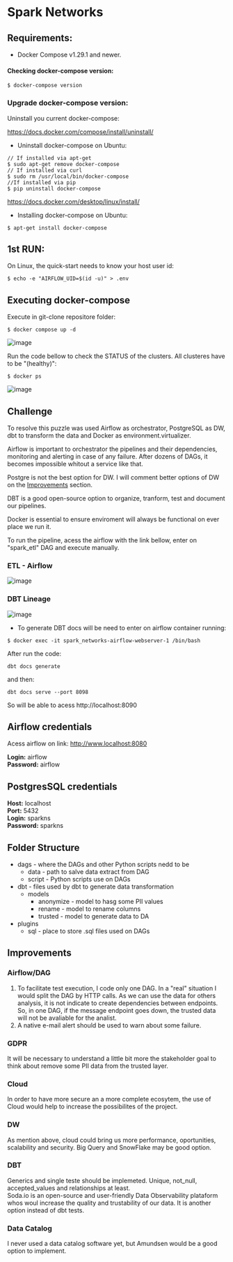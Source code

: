 # Spark Networks

## Requirements:
- Docker Compose v1.29.1 and newer.

#### Checking docker-compose version:
```
$ docker-compose version
```

### Upgrade docker-compose version:  
   
Uninstall you current docker-compose:  

https://docs.docker.com/compose/install/uninstall/

- Uninstall docker-compose on Ubuntu:
```
// If installed via apt-get
$ sudo apt-get remove docker-compose
// If installed via curl
$ sudo rm /usr/local/bin/docker-compose
//If installed via pip
$ pip uninstall docker-compose
```

https://docs.docker.com/desktop/linux/install/

- Installing docker-compose on Ubuntu:
```
$ apt-get install docker-compose
```


## 1st RUN:

On Linux, the quick-start needs to know your host user id:

```
$ echo -e "AIRFLOW_UID=$(id -u)" > .env
```

## Executing docker-compose

Execute in git-clone repositore folder:

```
$ docker compose up -d
```

![image](https://user-images.githubusercontent.com/6979641/188043629-b461fbef-fa3e-4f09-ae78-7d217613dc62.png)

Run the code bellow to check the STATUS of the clusters. All clusteres have to be "(healthy)":

```
$ docker ps
```

![image](https://user-images.githubusercontent.com/6979641/188043333-665ec5f9-bc21-4fe3-b9eb-a6f359d8e010.png)


## Challenge

To resolve this puzzle was used Airflow as orchestrator, PostgreSQL as DW, dbt to transform the data and Docker as environment.virtualizer.

Airflow is important to orchestrator the pipelines and their dependencies, monitoring and alerting in case of any failure. After dozens of DAGs, it becomes impossible whitout a service like that.

Postgre is not the best option for DW. I will comment better options of DW on the [Improvements](#improvements) section.

DBT is a good open-source option to organize, tranform, test and document our pipelines.

Docker is essential to ensure enviroment will always be functional on ever place we run it.

To run the pipeline, acess the airflow with the link bellow, enter on "spark_etl" DAG and execute manually.


### ETL - Airflow
![image](https://user-images.githubusercontent.com/6979641/188530508-69c30882-54af-4e7c-ae06-64e472271a57.png)

### DBT Lineage
![image](https://user-images.githubusercontent.com/6979641/188532820-33fcca41-cc28-4c54-8e92-e085a210ba06.png)

- To generate DBT docs will be need to enter on airflow container running:

```
$ docker exec -it spark_networks-airflow-webserver-1 /bin/bash
```
   
After run the code:

```
dbt docs generate
```

and then:

```
dbt docs serve --port 8098
```

So will be able to acess http://localhost:8090



## Airflow credentials

Acess airflow on link: http://www.localhost:8080

__Login:__ airflow  
__Password:__ airflow

## PostgresSQL credentials

__Host:__ localhost  
__Port:__ 5432  
__Login:__ sparkns  
__Password:__ sparkns

## Folder Structure

- dags - where the DAGs and other Python scripts nedd to be
  - data - path to salve data extract from DAG 
  - script - Python scripts use on DAGs 
- dbt - files used by dbt to generate data transformation
  - models
    - anonymize - model to hasg some PII values
    - rename - model to rename columns
    - trusted - model to generate data to DA
- plugins 
  - sql - place to store .sql files used on DAGs  


## Improvements

### Airflow/DAG
1. To facilitate test execution, I code only one DAG. In a "real" situation I would split the DAG by HTTP calls. As we can use the data for others analysis, it is not indicate to create dependencies between endpoints. So, in one DAG, if the message endpoint goes down, the trusted data will not be avaliable for the analist.
2. A native e-mail alert should be used to warn about some failure.

### GDPR
It will be necessary to understand a little bit more the stakeholder goal to think about remove some PII data from the trusted layer.  


### Cloud

In order to have more secure an a more complete ecosytem, the use of Cloud would help to increase the possibilites of the project.

### DW

As mention above, cloud could bring us more performance, oportunities, scalability and security. Big Query and SnowFlake may be good option.

### DBT

Generics and single teste should be implemeted. Unique, not_null, accepted_values and relationships at least.  
Soda.io is an open-source and user-friendly Data Observability plataform whos woul increase the quality and trustability of our data. It is another option instead of dbt tests.

### Data Catalog

I never used a data catalog software yet, but Amundsen would be a good option to implement.
